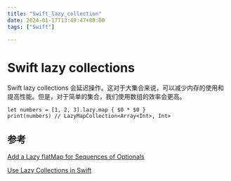 ```yaml
---
title: "Swift_lazy_collection"
date: 2024-01-17T13:49:47+08:00
tags: ["Swift"]

---
```


# Swift lazy collections

Swift lazy collections 会延迟操作。这对于大集合来说，可以减少内存的使用和提高性能。但是，对于简单的集合，我们使用数组的效率会更高。

```
let numbers = [1, 2, 3].lazy.map { $0 * $0 }
print(numbers) // LazyMapCollection<Array<Int>, Int>
```

## 参考

[Add a Lazy flatMap for Sequences of Optionals](https://github.com/apple/swift-evolution/blob/main/proposals/0008-lazy-flatmap-for-optionals.md)

[Use Lazy Collections in Swift](https://www.kodeco.com/books/swift-cookbook/v1.0/chapters/9-use-lazy-collections-in-swift)
